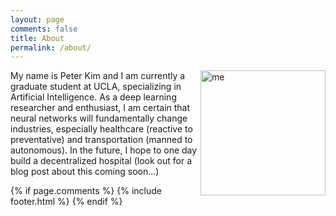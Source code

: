 ```yaml
---
layout: page
comments: false
title: About
permalink: /about/
---
```


<img src="../images/peter.jpg" alt="me" style="width: 200px; float:right;"/>

My name is Peter Kim and I am currently a graduate student at UCLA, specializing in Artificial Intelligence. As a deep learning researcher and enthusiast, I am certain that neural networks will fundamentally change industries, especially healthcare (reactive to preventative) and transportation (manned to autonomous). In the future, I hope to one day build a decentralized hospital (look out for a blog post about this coming soon...)

{% if page.comments %}
{% include footer.html %}
{% endif %}
